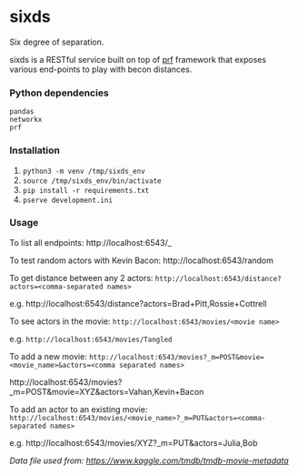 # sixds
Six degree of separation.

sixds is a RESTful service built on top of [prf](https://github.com/vahana/prf) framework that exposes various end-points to play with becon distances.

### Python dependencies
```
pandas
networkx
prf
```

### Installation

1. `python3 -m venv /tmp/sixds_env`
2. `source /tmp/sixds_env/bin/activate`
3. `pip install -r requirements.txt`
4. `pserve development.ini`

### Usage

To list all endpoints:
http://localhost:6543/_

To test random actors with Kevin Bacon:
http://localhost:6543/random

To get distance between any 2 actors:
`http://localhost:6543/distance?actors=<comma-separated names>`

e.g. http://localhost:6543/distance?actors=Brad+Pitt,Rossie+Cottrell

To see actors in the movie:
`http://localhost:6543/movies/<movie name>`

e.g. `http://localhost:6543/movies/Tangled`

To add a new movie:
`http://localhost:6543/movies?_m=POST&movie=<movie_name>&actors=<comma separated names>`

http://localhost:6543/movies?_m=POST&movie=XYZ&actors=Vahan,Kevin+Bacon

To add an actor to an existing movie:
`http://localhost:6543/movies/<movie_name>?_m=PUT&actors=<comma-separated names>`

e.g. http://localhost:6543/movies/XYZ?_m=PUT&actors=Julia,Bob

*Data file used from: https://www.kaggle.com/tmdb/tmdb-movie-metadata*
